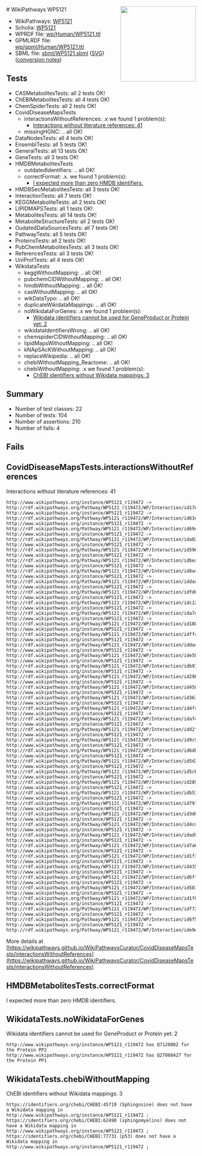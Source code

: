 <img style="float: right; width: 200px" src="../logo.png" />
# WikiPathways WP5121

* WikiPathways: [WP5121](https://identifiers.org/wikipathways:WP5121)
* Scholia: [WP5121](https://scholia.toolforge.org/wikipathways/WP5121)
* WPRDF file: [wp/Human/WP5121.ttl](../wp/Human/WP5121.ttl)
* GPMLRDF file: [wp/gpml/Human/WP5121.ttl](../wp/gpml/Human/WP5121.ttl)
* SBML file: [sbml/WP5121.sbml](../sbml/WP5121.sbml) ([SVG](../sbml/WP5121.svg)) ([conversion notes](../sbml/WP5121.txt))

## Tests
* CASMetabolitesTests: all 2 tests OK!
* ChEBIMetabolitesTests: all 4 tests OK!
* ChemSpiderTests: all 2 tests OK!
* CovidDiseaseMapsTests
    * interactionsWithoutReferences: .x we found 1 problem(s):
        * [Interactions without literature references: 41](#9701cd3f)
    * missingHGNC: .. all OK!
* DataNodesTests: all 4 tests OK!
* EnsemblTests: all 5 tests OK!
* GeneralTests: all 13 tests OK!
* GeneTests: all 3 tests OK!
* HMDBMetabolitesTests
    * outdatedIdentifiers: .. all OK!
    * correctFormat: .x. we found 1 problem(s):
        * [I expected more than zero HMDB identifiers.](#ad154c1e)
* HMDBSecMetabolitesTests: all 3 tests OK!
* InteractionTests: all 7 tests OK!
* KEGGMetaboliteTests: all 2 tests OK!
* LIPIDMAPSTests: all 1 tests OK!
* MetabolitesTests: all 14 tests OK!
* MetaboliteStructureTests: all 2 tests OK!
* OudatedDataSourcesTests: all 7 tests OK!
* PathwayTests: all 5 tests OK!
* ProteinsTests: all 2 tests OK!
* PubChemMetabolitesTests: all 3 tests OK!
* ReferencesTests: all 3 tests OK!
* UniProtTests: all 4 tests OK!
* WikidataTests
    * keggWithoutMapping: .. all OK!
    * pubchemCIDWithoutMapping: .. all OK!
    * hmdbWithoutMapping: .. all OK!
    * casWithoutMapping: .. all OK!
    * wikDataTypo: .. all OK!
    * duplicateWikidataMappings: .. all OK!
    * noWikidataForGenes: .x we found 1 problem(s):
        * [Wikidata identifiers cannot be used for GeneProduct or Protein yet: 2](#30bb9a03)
    * wikidataIdentifiersWrong: .. all OK!
    * chemspiderCIDWithoutMapping: .. all OK!
    * lipidMapsWithoutMapping: .. all OK!
    * kNApSAcKWithoutMapping: .. all OK!
    * replaceWikipedia: .. all OK!
    * chebiWithoutMapping_Reactome: .. all OK!
    * chebiWithoutMapping: .x we found 1 problem(s):
        * [ChEBI identifiers without Wikidata mappings: 3](#a8d554cf)


## Summary

* Number of test classes: 22
* Number of tests: 104
* Number of assertions: 210
* Number of fails: 4

## Fails

<a name="9701cd3f" />

## CovidDiseaseMapsTests.interactionsWithoutReferences

Interactions without literature references: 41
```
http://www.wikipathways.org/instance/WP5121_r119472 -> http://rdf.wikipathways.org/Pathway/WP5121_r119472/WP/Interaction/id17ec69ce
http://www.wikipathways.org/instance/WP5121_r119472 -> http://rdf.wikipathways.org/Pathway/WP5121_r119472/WP/Interaction/id63c0c206
http://www.wikipathways.org/instance/WP5121_r119472 -> http://rdf.wikipathways.org/Pathway/WP5121_r119472/WP/Interaction/id69c47f1b
http://www.wikipathways.org/instance/WP5121_r119472 -> http://rdf.wikipathways.org/Pathway/WP5121_r119472/WP/Interaction/ida022bed1
http://www.wikipathways.org/instance/WP5121_r119472 -> http://rdf.wikipathways.org/Pathway/WP5121_r119472/WP/Interaction/id59670532
http://www.wikipathways.org/instance/WP5121_r119472 -> http://rdf.wikipathways.org/Pathway/WP5121_r119472/WP/Interaction/idbea82c8
http://www.wikipathways.org/instance/WP5121_r119472 -> http://rdf.wikipathways.org/Pathway/WP5121_r119472/WP/Interaction/id8a4a19cf
http://www.wikipathways.org/instance/WP5121_r119472 -> http://rdf.wikipathways.org/Pathway/WP5121_r119472/WP/Interaction/iddac8811f
http://www.wikipathways.org/instance/WP5121_r119472 -> http://rdf.wikipathways.org/Pathway/WP5121_r119472/WP/Interaction/idfd0746de
http://www.wikipathways.org/instance/WP5121_r119472 -> http://rdf.wikipathways.org/Pathway/WP5121_r119472/WP/Interaction/idc1268597
http://www.wikipathways.org/instance/WP5121_r119472 -> http://rdf.wikipathways.org/Pathway/WP5121_r119472/WP/Interaction/ida7d7e6ed
http://www.wikipathways.org/instance/WP5121_r119472 -> http://rdf.wikipathways.org/Pathway/WP5121_r119472/WP/Interaction/id1888070
http://www.wikipathways.org/instance/WP5121_r119472 -> http://rdf.wikipathways.org/Pathway/WP5121_r119472/WP/Interaction/idffc48859
http://www.wikipathways.org/instance/WP5121_r119472 -> http://rdf.wikipathways.org/Pathway/WP5121_r119472/WP/Interaction/idda43f68b
http://www.wikipathways.org/instance/WP5121_r119472 -> http://rdf.wikipathways.org/Pathway/WP5121_r119472/WP/Interaction/ide5ba4afc
http://www.wikipathways.org/instance/WP5121_r119472 -> http://rdf.wikipathways.org/Pathway/WP5121_r119472/WP/Interaction/idb91542c4
http://www.wikipathways.org/instance/WP5121_r119472 -> http://rdf.wikipathways.org/Pathway/WP5121_r119472/WP/Interaction/id29b3f30a
http://www.wikipathways.org/instance/WP5121_r119472 -> http://rdf.wikipathways.org/Pathway/WP5121_r119472/WP/Interaction/id4585dd4e
http://www.wikipathways.org/instance/WP5121_r119472 -> http://rdf.wikipathways.org/Pathway/WP5121_r119472/WP/Interaction/id363c9527
http://www.wikipathways.org/instance/WP5121_r119472 -> http://rdf.wikipathways.org/Pathway/WP5121_r119472/WP/Interaction/id4fc1c872
http://www.wikipathways.org/instance/WP5121_r119472 -> http://rdf.wikipathways.org/Pathway/WP5121_r119472/WP/Interaction/idaf45a802
http://www.wikipathways.org/instance/WP5121_r119472 -> http://rdf.wikipathways.org/Pathway/WP5121_r119472/WP/Interaction/idd2fe7011
http://www.wikipathways.org/instance/WP5121_r119472 -> http://rdf.wikipathways.org/Pathway/WP5121_r119472/WP/Interaction/id9c9f3da0
http://www.wikipathways.org/instance/WP5121_r119472 -> http://rdf.wikipathways.org/Pathway/WP5121_r119472/WP/Interaction/id6dbb03e8
http://www.wikipathways.org/instance/WP5121_r119472 -> http://rdf.wikipathways.org/Pathway/WP5121_r119472/WP/Interaction/id5d216b30
http://www.wikipathways.org/instance/WP5121_r119472 -> http://rdf.wikipathways.org/Pathway/WP5121_r119472/WP/Interaction/id5cb7e8c5
http://www.wikipathways.org/instance/WP5121_r119472 -> http://rdf.wikipathways.org/Pathway/WP5121_r119472/WP/Interaction/id2895989b
http://www.wikipathways.org/instance/WP5121_r119472 -> http://rdf.wikipathways.org/Pathway/WP5121_r119472/WP/Interaction/idb535ade5
http://www.wikipathways.org/instance/WP5121_r119472 -> http://rdf.wikipathways.org/Pathway/WP5121_r119472/WP/Interaction/id7919b2f1
http://www.wikipathways.org/instance/WP5121_r119472 -> http://rdf.wikipathways.org/Pathway/WP5121_r119472/WP/Interaction/id3d0767a7
http://www.wikipathways.org/instance/WP5121_r119472 -> http://rdf.wikipathways.org/Pathway/WP5121_r119472/WP/Interaction/id4cd2ab94
http://www.wikipathways.org/instance/WP5121_r119472 -> http://rdf.wikipathways.org/Pathway/WP5121_r119472/WP/Interaction/idad9605c3
http://www.wikipathways.org/instance/WP5121_r119472 -> http://rdf.wikipathways.org/Pathway/WP5121_r119472/WP/Interaction/id7a6516df
http://www.wikipathways.org/instance/WP5121_r119472 -> http://rdf.wikipathways.org/Pathway/WP5121_r119472/WP/Interaction/id1f3a9312
http://www.wikipathways.org/instance/WP5121_r119472 -> http://rdf.wikipathways.org/Pathway/WP5121_r119472/WP/Interaction/id435a224d
http://www.wikipathways.org/instance/WP5121_r119472 -> http://rdf.wikipathways.org/Pathway/WP5121_r119472/WP/Interaction/id6ffb4c11
http://www.wikipathways.org/instance/WP5121_r119472 -> http://rdf.wikipathways.org/Pathway/WP5121_r119472/WP/Interaction/id581004e2
http://www.wikipathways.org/instance/WP5121_r119472 -> http://rdf.wikipathways.org/Pathway/WP5121_r119472/WP/Interaction/id1f044c92
http://www.wikipathways.org/instance/WP5121_r119472 -> http://rdf.wikipathways.org/Pathway/WP5121_r119472/WP/Interaction/idf729eabf
http://www.wikipathways.org/instance/WP5121_r119472 -> http://rdf.wikipathways.org/Pathway/WP5121_r119472/WP/Interaction/id6f588d91
http://www.wikipathways.org/instance/WP5121_r119472 -> http://rdf.wikipathways.org/Pathway/WP5121_r119472/WP/Interaction/ide9ee496d
```

More details at [https://wikipathways.github.io/WikiPathwaysCurator/CovidDiseaseMapsTests/interactionsWithoutReferences](https://wikipathways.github.io/WikiPathwaysCurator/CovidDiseaseMapsTests/interactionsWithoutReferences)

<a name="ad154c1e" />

## HMDBMetabolitesTests.correctFormat

I expected more than zero HMDB identifiers.
<a name="30bb9a03" />

## WikidataTests.noWikidataForGenes

Wikidata identifiers cannot be used for GeneProduct or Protein yet: 2
```
http://www.wikipathways.org/instance/WP5121_r119472 has Q7120082 for the Protein PP2
http://www.wikipathways.org/instance/WP5121_r119472 has Q27088427 for the Protein PP1
```

<a name="a8d554cf" />

## WikidataTests.chebiWithoutMapping

ChEBI identifiers without Wikidata mappings: 3
```
https://identifiers.org/chebi/CHEBI:45719 (Sphingosine) does not have a Wikidata mapping in http://www.wikipathways.org/instance/WP5121_r119472 ; 
https://identifiers.org/chebi/CHEBI:62490 (sphingomyelins) does not have a Wikidata mapping in http://www.wikipathways.org/instance/WP5121_r119472 ; 
https://identifiers.org/chebi/CHEBI:77731 (p53) does not have a Wikidata mapping in http://www.wikipathways.org/instance/WP5121_r119472 ; 
```

